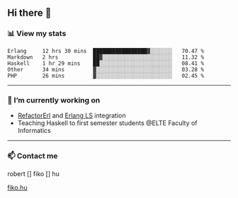 ## Hi there 👋

### 📊 View my stats

<!--START_SECTION:waka-->
```text
Erlang     12 hrs 30 mins  █████████████████▓░░░░░░░   70.47 % 
Markdown   2 hrs           ██▓░░░░░░░░░░░░░░░░░░░░░░   11.32 % 
Haskell    1 hr 29 mins    ██░░░░░░░░░░░░░░░░░░░░░░░   08.41 % 
Other      34 mins         ▓░░░░░░░░░░░░░░░░░░░░░░░░   03.28 % 
PHP        26 mins         ▓░░░░░░░░░░░░░░░░░░░░░░░░   02.45 % 
```
<!--END_SECTION:waka-->


---

### 🔭 I’m currently working on
- [RefactorErl](https://plc.inf.elte.hu/erlang/) and [Erlang LS](https://erlang-ls.github.io) integration
- Teaching Haskell to first semester students @ELTE Faculty of Informatics

---



### 📫 Contact me
robert [] fiko [] hu

[fiko.hu](https://fiko.hu)


<!--
**robertfiko/robertfiko** is a ✨ _special_ ✨ repository because its `README.md` (this file) appears on your GitHub profile.

Here are some ideas to get you started:

- 🔭 I’m currently working on ...
- 🌱 I’m currently learning ...
- 👯 I’m looking to collaborate on ...
- 🤔 I’m looking for help with ...
- 💬 Ask me about ...
- 📫 How to reach me: ...
- 😄 Pronouns: ...
- ⚡ Fun fact: ...
-->

